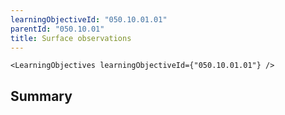 ```yaml
---
learningObjectiveId: "050.10.01.01"
parentId: "050.10.01"
title: Surface observations
---
```


```tsx eval
<LearningObjectives learningObjectiveId={"050.10.01.01"} />
```

## Summary
